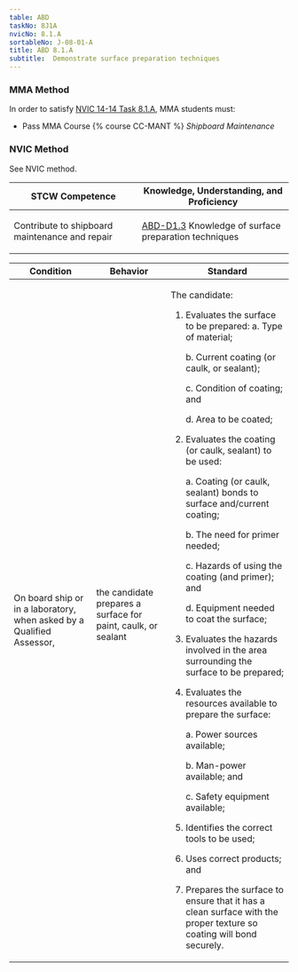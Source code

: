 ```yaml
---
table: ABD
taskNo: 8J1A
nvicNo: 8.1.A 
sortableNo: J-08-01-A
title: ABD 8.1.A 
subtitle:  Demonstrate surface preparation techniques
---
```



### MMA Method

In order to satisfy  [NVIC 14-14  Task  8.1.A]({{site.baseurl}}/assets/images/nvic-14-14.pdf), MMA students must:

* Pass MMA Course {% course CC-MANT %}  *Shipboard Maintenance*


### NVIC Method

<a onclick="togglevisibility('nvic_methods')" >See NVIC method.</a>

<div id='nvic_methods' class='hide'>

<table>
<thead>
<tr>
<th class='forty'> STCW Competence </th>
<th class='sixty'> Knowledge, Understanding, and Proficiency </th>
</tr>
</thead>




<tbody>
<tr><td markdown='1'>

Contribute to shipboard maintenance and repair

</td><td markdown='1'>

[ABD-D1.3]({{site.baseurl}}/tables/25.html#ABD-D1.3) Knowledge of surface preparation techniques

</td></tr>


</tbody>
</table>


<table>
<thead>
<tr><th class='twenty'>  Condition </th><th class='twenty'> Behavior </th><th  class='sixty'>Standard </th></tr>
</thead>
<tbody >



<tr><td markdown='1'>

On board ship or in a laboratory, when asked by a Qualified Assessor,

</td><td markdown='1'>

the candidate prepares a surface for paint, caulk, or sealant

<br>

<div class="tooltip">
<span class="tooltiptext">
</span>
</div>


</td><td markdown='1'>

The candidate:

1. Evaluates the surface to be prepared:
	a. Type of material;

	b. Current coating (or caulk, or sealant);

	c. Condition of coating; and

	d. Area to be coated;

2. Evaluates the coating (or caulk, sealant) to be used:

	a. Coating (or caulk, sealant) bonds to surface and/current coating;

	b. The need for primer needed;

	c. Hazards of using the coating (and primer); and

	d. Equipment needed to coat the surface;

3. Evaluates the hazards involved in the area surrounding the surface to be prepared;
4. Evaluates the resources available to prepare the surface:

	a. Power sources available;

	b. Man-power available; and

	c. Safety equipment available;

5. Identifies the correct tools to be used;
6. Uses correct products; and
7. Prepares the surface to ensure that it has a clean surface with the proper texture so coating will bond securely. 

</td></tr>
</tbody>
</table>
</div>

